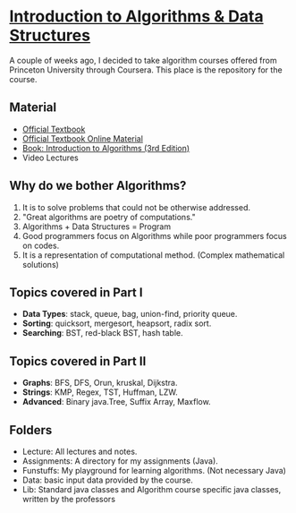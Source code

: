 # [Introduction to Algorithms & Data Structures](https://class.coursera.org/algs4partI-005)


A couple of weeks ago, I decided to take algorithm courses offered from Princeton University through Coursera.
This place is the repository for the course.


## Material

* [Official Textbook](http://www.amazon.com/Algorithms-4th-Edition-Robert-Sedgewick/dp/032157351X)
* [Official Textbook Online Material](http://algs4.cs.princeton.edu/home/)
* [Book: Introduction to Algorithms (3rd Edition)](https://drive.google.com/file/d/0B-0-lCFwHeVSNW1KZGJQazVlUUk/edit?usp=sharing)
* Video Lectures

## Why do we bother Algorithms? 

1. It is to solve problems that could not be otherwise addressed.
2. "Great algorithms are poetry of computations."
3. Algorithms + Data Structures = Program
4. Good programmers focus on Algorithms while poor programmers focus on codes.
5. It is a representation of computational method. (Complex mathematical solutions)


## Topics covered in Part I

- **Data Types**: stack, queue, bag, union-find, priority queue.
- **Sorting**: quicksort, mergesort, heapsort, radix sort.
- **Searching**: BST, red-black BST, hash table.

## Topics covered in Part II

- **Graphs**: BFS, DFS, Orun, kruskal, Dijkstra.
- **Strings**: KMP, Regex, TST, Huffman, LZW.
- **Advanced**: Binary java.Tree, Suffix Array, Maxflow.

## Folders

- Lecture: All lectures and notes.
- Assignments: A directory for my assignments (Java).
- Funstuffs: My playground for learning algorithms. (Not necessary Java)
- Data: basic input data provided by the course.
- Lib: Standard java classes and Algorithm course specific java classes, written by the professors
